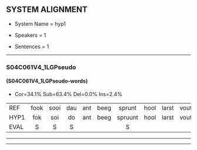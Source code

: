 
## SYSTEM ALIGNMENT

- System Name = hyp1

- Speakers = 1

- Sentences = 1

---

### S04C061V4_1LGPseudo

#### (S04C061V4_1LGPseudo-words)

- Cor=34.1%	Sub=63.4%	Del=0.0%	Ins=2.4%

|  |  |  |  |  |  |  |  |  |  |  |  |  |  |  |  |  |  |  |  |  |  |  |  |  |  |  |  |  |  |  |  |  |  |  |  |  |  |  |  |  |  |
|:--- |:---:|:---:|:---:|:---:|:---:|:---:|:---:|:---:|:---:|:---:|:---:|:---:|:---:|:---:|:---:|:---:|:---:|:---:|:---:|:---:|:---:|:---:|:---:|:---:|:---:|:---:|:---:|:---:|:---:|:---:|:---:|:---:|:---:|:---:|:---:|:---:|:---:|:---:|:---:|:---:|:---:|
| REF | fook | sooi | dau | ant | beeg | sprunt | hool | larst | vout | zwoei | fam | rachts | vaap | sprieuw | keng | swoers | doer | plirt | jien | blard | guul | hoekt | neeuw | noork | vid |  | zans | leum | haans | spaai | sjalt | heik | sank | roen | frijk | eem | schard | grek | dron | snaaf | stuid |
| HYP1 | fok | soi | do | ant | beeg | spruunt | hool | larst | vout | zwoei | van | racht | vap | spriel | keng | swors | dor | plicht | gin | plart | gun | hoekt | meel | noork | vid | sans | len | hans | spay | hiet | shalt | heik | sank | roen | freijk | één | schart | grik | droom | snaaf | stui |
| EVAL | S | S | S |  |  | S |  |  |  |  | S | S | S | S |  | S | S | S | S | S | S |  | S |  |  | I | S | S | S | S | S |  |  |  | S | S | S | S | S |  | S |
---

---
